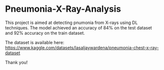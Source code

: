 # Pneumonia-X-Ray-Analysis

This project is aimed at detecting pnumonia from X-rays using DL techniques. 
The model achieved an accuracy of 84% on the test dataset and 92% accuracy on the train dataset.

The dataset is available here: https://www.kaggle.com/datasets/lasaljaywardena/pneumonia-chest-x-ray-dataset

Thank you!

